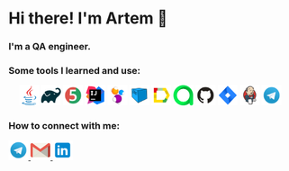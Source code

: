 
 <h1>Hi there! I'm Artem 👋</h1>
 <h3>I'm a QA engineer.</h3>


### Some tools I learned and use:

  <p align="center">
<img width="7%" title="Java" src="icons/java-original.svg">
<img width="7%" title="gradle" src="icons/gradle-original.svg">
<img width="7%" title="JUnit5" src="icons/JUnit5.svg">
<img width="7%" title="intellij" src="icons/intellij-original.svg">
<img width="7%" title="Selenide" src="icons/Selenide.svg">
<img width="7%" title="Selenoid" src="icons/Selenoid.svg">
<img width="7%" title="Allure" src="icons/Allure.svg">
<img width="7%" title="AllureTestOps" src="icons/AllureTestOps.svg">
<img width="7%" title="GitHub" src="icons/GitHub.svg">
<img width="7%" title="Jira" src="icons/Jira.svg">
<img width="7%" title="Jenkins" src="icons/Jenkins.svg">
<img width="7%" title="Telegram" src="icons/Telegram.svg">



</p>

### How to connect with me:

<a href="https://t.me/ArtemL999" target="blank"><img width="7%" title="Telegram" src="icons/Telegram.svg"> </a>
<a href="mailto:artem.vas.larichev@gmail.com" target="blank"><img width="7%" title="Gmail" src="icons/Gmail.svg"> </a>
<a href="https://www.linkedin.com/in/artem-larichev/" target="blank"><img width="7%" title="LinkedIn" src="icons/LinkedIn.svg"> </a>




<!--
**artl-hub/artl-hub** is a ✨ _special_ ✨ repository because its `README.md` (this file) appears on your GitHub profile.

Here are some ideas to get you started:
### Hi there! 👋

- 🔭 I’m currently working on ...
- 🌱 I’m currently learning ...
- 👯 I’m looking to collaborate on ...
- 🤔 I’m looking for help with ...
- 💬 Ask me about ...
- 📫 How to reach me: ...
- 😄 Pronouns: ...
- ⚡ Fun fact: ... 
-->
